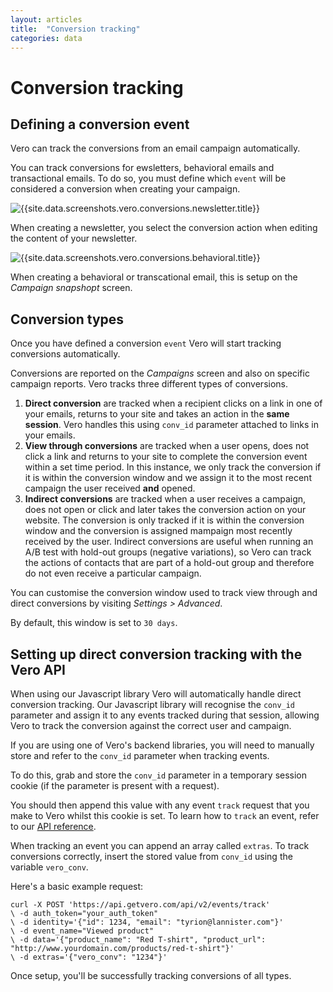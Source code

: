 ```yaml
---
layout: articles
title:  "Conversion tracking"
categories: data
---
```


# Conversion tracking

## Defining a conversion event

Vero can track the conversions from an email campaign automatically.

You can track conversions for ewsletters, behavioral emails and transactional emails. To do so, you must define which `event` will be considered a conversion when creating your campaign. 

![{{site.data.screenshots.vero.conversions.newsletter.title}}]({{site.data.screenshots.vero.conversions.newsletter.image}})

When creating a newsletter, you select the conversion action when editing the content of your newsletter.

![{{site.data.screenshots.vero.conversions.behavioral.title}}]({{site.data.screenshots.vero.conversions.behavioral.image}})

When creating a behavioral or transcational email, this is setup on the *Campaign snapshopt* screen.

## Conversion types

Once you have defined a conversion `event` Vero will start tracking conversions automatically. 

Conversions are reported on the *Campaigns* screen and also on specific campaign reports. Vero tracks three different types of conversions.

1. **Direct conversion** are tracked when a recipient clicks on a link in one of your emails, returns to your site and takes an action in the **same session**. Vero handles this using `conv_id` parameter attached to links in your emails.
2. **View through conversions** are tracked when a user opens, does not click a link and returns to your site to complete the conversion event within a set time period. In this instance, we only track the conversion if it is within the conversion window and we assign it to the most recent campaign the user received **and** opened. 
3. **Indirect conversions** are tracked when a user receives a campaign, does not open or click and later takes the conversion action on your website. The conversion is only tracked if it is within the conversion window and the conversion is assigned mampaign most recently received by the user. Indirect conversions are useful when running an A/B test with hold-out groups (negative variations), so Vero can track the actions of contacts that are part of a hold-out group and therefore do not even receive a particular campaign.

You can customise the conversion window used to track view through and direct conversions by visiting *Settings > Advanced*. 

By default, this window is set to `30 days`.

## Setting up direct conversion tracking with the Vero API

When using our Javascript library Vero will automatically handle direct conversion tracking. Our Javascript library will recognise the `conv_id` parameter and assign it to any events tracked during that session, allowing Vero to track the conversion against the correct user and campaign.

If you are using one of Vero's backend libraries, you will need to manually store and refer to the `conv_id` parameter when tracking events.

To do this, grab and store the `conv_id` parameter in a temporary session cookie (if the parameter is present with a request). 

You should then append this value with any event `track` request that you make to Vero whilst this cookie is set. To learn how to `track` an event, refer to our [API reference]({{site.data.links.vero_api}}). 

When tracking an event you can append an array called `extras`. To track conversions correctly, insert the stored value from `conv_id` using the variable `vero_conv`. 

Here's a basic example request:

    curl -X POST 'https://api.getvero.com/api/v2/events/track'
    \ -d auth_token="your_auth_token"
    \ -d identity='{"id": 1234, "email": "tyrion@lannister.com"}'
    \ -d event_name="Viewed product"
    \ -d data='{"product_name": "Red T-shirt", "product_url": "http://www.yourdomain.com/products/red-t-shirt"}'
    \ -d extras='{"vero_conv": "1234"}'

Once setup, you'll be successfully tracking conversions of all types.
